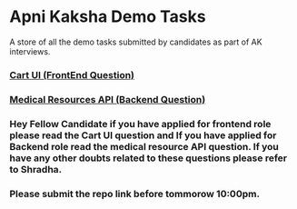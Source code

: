 
# Apni Kaksha Demo Tasks
A store of all the demo tasks submitted by candidates as part of AK interviews.

### [Cart UI (FrontEnd Question)](https://github.com/shradha-khapra/Apni-Kaksha-Demo-Tasks/blob/main/Cart%20UI.md)
### [Medical Resources API (Backend Question)](https://github.com/shradha-khapra/Apni-Kaksha-Demo-Tasks/edit/main/medical-api.md)

### Hey Fellow Candidate if you have applied for frontend role please read the Cart UI question and If you have applied for Backend role read the medical resource API question. If you have any other doubts related to these questions please refer to Shradha. 

### Please submit the repo link before tommorow 10:00pm.
